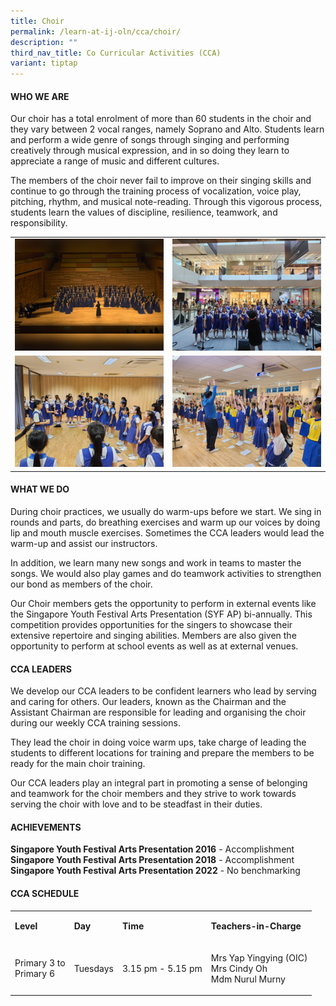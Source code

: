 ```yaml
---
title: Choir
permalink: /learn-at-ij-oln/cca/choir/
description: ""
third_nav_title: Co Curricular Activities (CCA)
variant: tiptap
---
```

<h4>WHO WE ARE</h4>
<p>Our choir has a total enrolment of more than 60 students in the choir
and they vary between 2 vocal ranges, namely Soprano and Alto. Students
learn and perform a wide genre of songs through singing and performing
creatively through musical expression, and in so doing they learn to appreciate
a range of music and different cultures.</p>
<p>The members of the choir never fail to improve on their singing skills
and continue to go through the training process of vocalization, voice
play, pitching, rhythm, and musical note-reading. Through this vigorous
process, students learn the values of discipline, resilience, teamwork,
and responsibility.</p>
<table style="minWidth: 50px">
<colgroup>
<col>
<col>
</colgroup>
<tbody>
<tr>
<td rowspan="1" colspan="1">
<div class="isomer-image-wrapper">
<img style="width: 100%" height="auto" width="100%" alt="" src="/images/CCAPics/Choir1w.jpg">
</div>
</td>
<td rowspan="1" colspan="1">
<div class="isomer-image-wrapper">
<img style="width: 100%" height="auto" width="100%" alt="" src="/images/CCAPics/Choir2w.jpg">
</div>
</td>
</tr>
<tr>
<td rowspan="1" colspan="1">
<div class="isomer-image-wrapper">
<img style="width: 100%" height="auto" width="100%" alt="" src="/images/CCAPics/Choir3w.jpg">
</div>
</td>
<td rowspan="1" colspan="1">
<div class="isomer-image-wrapper">
<img style="width: 100%" height="auto" width="100%" alt="" src="/images/CCAPics/Choir4w.jpg">
</div>
</td>
</tr>
</tbody>
</table>
<h4>WHAT WE DO</h4>
<p>During choir practices, we usually do warm-ups before we start. We sing
in rounds and parts, do breathing exercises and warm up our voices by doing
lip and mouth muscle exercises. Sometimes the CCA leaders would lead the
warm-up and assist our instructors.</p>
<p>In addition, we learn many new songs and work in teams to master the songs.
We would also play games and do teamwork activities to strengthen our bond
as members of the choir.</p>
<p>Our Choir members gets the opportunity to perform in external events like
the Singapore Youth Festival Arts Presentation (SYF AP) bi-annually. This
competition provides opportunities for the singers to showcase their extensive
repertoire and singing abilities. Members are also given the opportunity
to perform at school events as well as at external venues.</p>
<h4>CCA LEADERS</h4>
<p>We develop our CCA leaders to be confident learners who lead by serving
and caring for others. Our leaders, known as the Chairman and the Assistant
Chairman are responsible for leading and organising the choir during our
weekly CCA training sessions.</p>
<p>They lead the choir in doing voice warm ups, take charge of leading the
students to different locations for training and prepare the members to
be ready for the main choir training.</p>
<p>Our CCA leaders play an integral part in promoting a sense of belonging
and teamwork for the choir members and they strive to work towards serving
the choir with love and to be steadfast in their duties.</p>
<h4>ACHIEVEMENTS</h4>
<p><strong>Singapore Youth Festival Arts Presentation 2016</strong> - Accomplishment
<br><strong>Singapore Youth Festival Arts Presentation 2018</strong> - Accomplishment
<br><strong>Singapore Youth Festival Arts Presentation 2022</strong> - No benchmarking</p>
<h4>CCA SCHEDULE</h4>
<table style="minWidth: 100px">
<colgroup>
<col>
<col>
<col>
<col>
</colgroup>
<tbody>
<tr>
<td rowspan="1" colspan="1">
<p><strong>Level</strong>
</p>
</td>
<td rowspan="1" colspan="1">
<p><strong>Day</strong>
</p>
</td>
<td rowspan="1" colspan="1">
<p><strong>Time</strong>
</p>
</td>
<td rowspan="1" colspan="1">
<p><strong>Teachers-in-Charge</strong>
</p>
</td>
</tr>
<tr>
<td rowspan="1" colspan="1">
<p>Primary 3 to
<br>Primary 6</p>
</td>
<td rowspan="1" colspan="1">
<p>Tuesdays</p>
</td>
<td rowspan="1" colspan="1">
<p>3.15 pm - 5.15 pm</p>
</td>
<td rowspan="1" colspan="1">
<p>Mrs Yap Yingying (OIC)
<br>Mrs Cindy Oh
<br>Mdm Nurul Murny</p>
</td>
</tr>
</tbody>
</table>
<p></p>